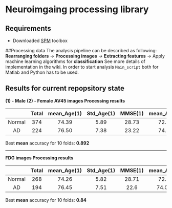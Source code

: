 # Neuroimgaing processing library
## Requirements
* Downloaded [SPM](http://www.fil.ion.ucl.ac.uk/spm/ext/) toolbox

##Processing data
The analysis pipeline can be described as following:
**Rearranging folders** -> **Processing images** -> **Extracting features** -> Apply machine learning algorithms for **classification**
See more details of implementation in the wiki.
In order to start analysis `Main_script` both for Matlab and Python has to be used.


## Results for current repopsitory state
**(1) - Male**
**(2) - Female**
**AV45 images Processing results**

|         |  Total | mean_Age(1) | Std_Age(1) | MMSE(1) | mean_Age(2) |Std_Age(2) | MMSE(2)|
| :-----: | :-----:|:---: |:---:| :---:| :---:| :---:| :---:|
| Normal  | 374    | 74.39|5.89| 28.73|72.26 | 5.68 | 28.96|
| AD      | 224    | 76.50|7.38 | 23.22 |74.23 |6.9  | 22.3|

Best **mean** accuracy for 10 folds: **0.892**

--------

**FDG images Processing results**

|         |  Total | mean_Age(1) | Std_Age(1) | MMSE(1) | mean_Age(2) |Std_Age(2) | MMSE(2)|
| :-----: | :-----:|:---: |:---:| :---:| :---:| :---:| :---:|
| Normal  | 268    | 74.26|5.82|  28.71|72.39 | 5.71 | 28.98|
| AD      | 194    | 76.45|7.51| 22.6   |74.039 |7.234  |  21.89|

Best **mean** accuracy for 10 folds: **0.84**
